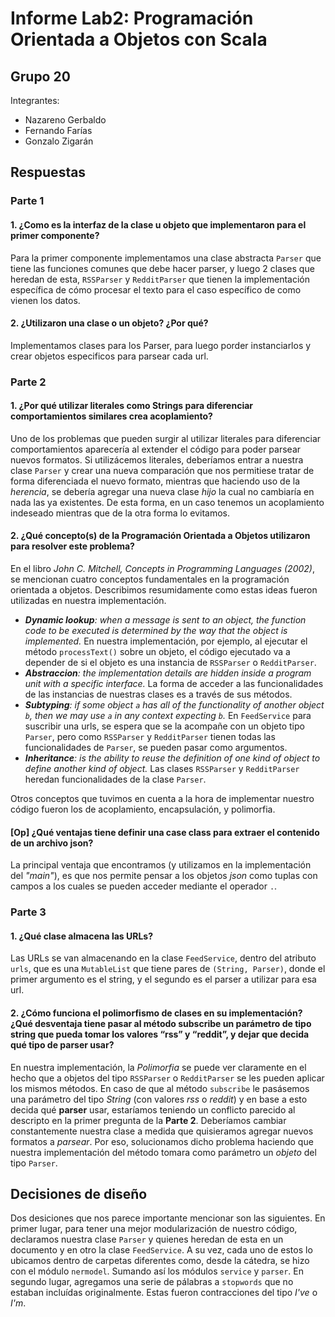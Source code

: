 # Informe Lab2: Programación Orientada a Objetos con Scala

## Grupo 20

Integrantes:
* Nazareno Gerbaldo
* Fernando Farías
* Gonzalo Zigarán

## Respuestas

### Parte 1

#### 1. ¿Como es la interfaz de la clase u objeto que implementaron para el primer componente?

Para la primer componente implementamos una clase abstracta `Parser` que tiene las funciones comunes que debe hacer parser, y luego 2 clases que heredan de esta, `RSSParser` y `RedditParser` que tienen la implementación específica de cómo procesar el texto para el caso específico de como vienen los datos. 

#### 2. ¿Utilizaron una clase o un objeto? ¿Por qué?

Implementamos clases para los Parser, para luego porder instanciarlos y crear objetos especificos para parsear cada url.

### Parte 2

#### 1. ¿Por qué utilizar literales como Strings para diferenciar comportamientos similares crea acoplamiento? 

Uno de los problemas que pueden surgir al utilizar literales para diferenciar comportamientos aparecería al extender el código para poder parsear nuevos formatos. Si utilizácemos literales, deberíamos entrar a nuestra clase `Parser` y crear una nueva comparación que nos permitiese tratar de forma diferenciada el nuevo formato, mientras que haciendo uso de la *herencia*, se debería agregar una nueva clase *hijo* la cual no cambiaría en nada las ya existentes. De esta forma, en un caso tenemos un acoplamiento indeseado mientras que de la otra forma lo evitamos.

#### 2. ¿Qué concepto(s) de la Programación Orientada a Objetos utilizaron para resolver este problema?

En el libro *John C. Mitchell, Concepts in Programming Languages (2002)*, se mencionan cuatro conceptos fundamentales en la programación orientada a objetos. Describimos resumidamente como estas ideas fueron utilizadas en nuestra implementación.

- ***Dynamic lookup**: when a message is sent to an object, the function code to be executed is determined by the way that the object is implemented.* En nuestra implementación, por ejemplo, al ejecutar el método `processText()` sobre un objeto, el código ejecutado va a depender de si el objeto es una instancia de `RSSParser` o `RedditParser`. 
- ***Abstraccion**: the implementation details are hidden inside a program unit with a specific interface.* La forma de acceder a las funcionalidades de las instancias de nuestras clases es a través de sus métodos.
- ***Subtyping**: if some object `a` has all of the functionality of another object `b`, then we may use `a` in any context expecting `b`.* En `FeedService` para suscribir una urls, se espera que se la acompañe con un objeto tipo `Parser`, pero como `RSSParser` y `RedditParser` tienen todas las funcionalidades de `Parser`, se pueden pasar como argumentos.
- ***Inheritance**: is the ability to reuse the definition of one kind of object to define another kind of object.* Las clases `RSSParser` y `RedditParser` heredan funcionalidades de la clase `Parser`.

Otros conceptos que tuvimos en cuenta a la hora de implementar nuestro código fueron los de acoplamiento, encapsulación, y polimorfia.


#### [Op] ¿Qué ventajas tiene definir una case class para extraer el contenido de un archivo json?

La principal ventaja que encontramos (y utilizamos en la implementación del *"main"*), es que nos permite pensar a los objetos *json* como tuplas con campos a los cuales se pueden acceder mediante el operador `.`. 


### Parte 3

#### 1. ¿Qué clase almacena las URLs?

Las URLs se van almacenando en la clase `FeedService`, dentro del atributo `urls`, que es una `MutableList` que tiene pares de `(String, Parser)`, donde el primer argumento es el string, y el segundo es el parser a utilizar para esa url. 

#### 2. ¿Cómo funciona el polimorfismo de clases en su implementación? ¿Qué desventaja tiene pasar al método subscribe un parámetro de tipo string que pueda tomar los valores “rss” y “reddit”, y dejar que decida qué tipo de parser usar?

En nuestra implementación, la *Polimorfia* se puede ver claramente en el hecho que a objetos del tipo `RSSParser` o `RedditParser` se les pueden aplicar los mismos métodos.
En caso de que al método `subscribe` le pasásemos una parámetro del tipo *String* (con valores *rss* o *reddit*) y en base a esto decida qué **parser** usar, estaríamos teniendo un conflicto parecido al descripto en la primer pregunta de la **Parte 2**. Deberíamos cambiar constantemente nuestra clase a medida que quisieramos agregar nuevos formatos a *parsear*. Por eso, solucionamos dicho problema haciendo que nuestra implementación del método tomara como parámetro un *objeto* del tipo `Parser`.


## Decisiones de diseño

Dos desiciones que nos parece importante mencionar son las siguientes. En primer lugar, para tener una mejor modularización de nuestro código, declaramos nuestra clase `Parser` y quienes heredan de esta en un documento y en otro la clase `FeedService`. A su vez, cada uno de estos lo ubicamos dentro de carpetas diferentes como, desde la cátedra, se hizo con el módulo `nermodel`. Sumando así los módulos `service` y `parser`.
En segundo lugar, agregamos una serie de pálabras a `stopwords` que no estaban incluídas originalmente. Estas fueron contracciones del tipo *I've* o *I'm*.
